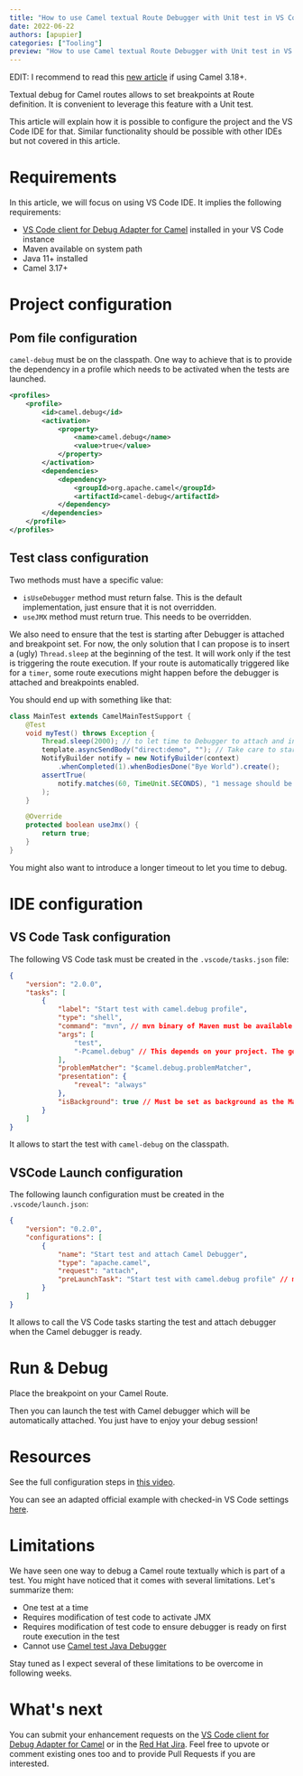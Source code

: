```yaml
---
title: "How to use Camel textual Route Debugger with Unit test in VS Code"
date: 2022-06-22
authors: [apupier]
categories: ["Tooling"]
preview: "How to use Camel textual Route Debugger with Unit test in VS Code"
---
```


EDIT: I recommend to read this [new article](/blog/2022/07/HowToUseCamelRouteTextualDebuggerWithUnitTest) if using Camel 3.18+.

Textual debug for Camel routes allows to set breakpoints at Route definition. It is convenient to leverage this feature with a Unit test.

This article will explain how it is possible to configure the project and the VS Code IDE for that. Similar functionality should be possible with other IDEs but not covered in this article.

# Requirements

In this article, we will focus on using VS Code IDE. It implies the following requirements:

- [VS Code client for Debug Adapter for Camel](https://github.com/camel-tooling/camel-dap-client-vscode/issues) installed in your VS Code instance
- Maven available on system path
- Java 11+ installed
- Camel 3.17+

# Project configuration

## Pom file configuration

`camel-debug` must be on the classpath. One way to achieve that is to provide the dependency in a profile which needs to be activated when the tests are launched.

```xml
<profiles>
    <profile>
        <id>camel.debug</id>
        <activation>
            <property>
                <name>camel.debug</name>
                <value>true</value>
            </property>
        </activation>
        <dependencies>
            <dependency>
                <groupId>org.apache.camel</groupId>
                <artifactId>camel-debug</artifactId>
            </dependency>
        </dependencies>
    </profile>
</profiles>
```

## Test class configuration

Two methods must have a specific value:

- `isUseDebugger` method must return false. This is the default implementation, just ensure that it is not overridden.
- `useJMX` method must return true. This needs to be overridden.


We also need to ensure that the test is starting after Debugger is attached and breakpoint set. For now, the only solution that I can propose is to insert a (ugly) `Thread.sleep` at the beginning of the test. It will work only if the test is triggering the route execution. If your route is automatically triggered like for a `timer`, some route executions might happen before the debugger is attached and breakpoints enabled.

You should end up with something like that:

```java
class MainTest extends CamelMainTestSupport {
	@Test
	void myTest() throws Exception {
		Thread.sleep(2000); // to let time to Debugger to attach and install breakpoints
		template.asyncSendBody("direct:demo", ""); // Take care to start the route in an async way
		NotifyBuilder notify = new NotifyBuilder(context)
			.whenCompleted(1).whenBodiesDone("Bye World").create();
		assertTrue(
			notify.matches(60, TimeUnit.SECONDS), "1 message should be completed"
		);
	}

	@Override
	protected boolean useJmx() {
		return true;
	}
}
```

You might also want to introduce a longer timeout to let you time to debug.

# IDE configuration

## VS Code Task configuration

The following VS Code task must be created in the `.vscode/tasks.json` file:

```json
{
	"version": "2.0.0",
	"tasks": [
		{
			"label": "Start test with camel.debug profile",
			"type": "shell",
			"command": "mvn", // mvn binary of Maven must be available on command-line
			"args": [
				"test",
				"-Pcamel.debug" // This depends on your project. The goal here is to have camel-debug on the classpath.
			],
			"problemMatcher": "$camel.debug.problemMatcher",
			"presentation": {
				"reveal": "always"
			},
			"isBackground": true // Must be set as background as the Maven commands doesn't return until the Camel application stops.
		}
	]
}
```

It allows to start the test with `camel-debug` on the classpath.

## VSCode Launch configuration

The following launch configuration must be created in the `.vscode/launch.json`:

```json
{
	"version": "0.2.0",
	"configurations": [
		{
			"name": "Start test and attach Camel Debugger",
			"type": "apache.camel",
			"request": "attach",
			"preLaunchTask": "Start test with camel.debug profile" // must reference the label of the VS Code task previously created
		}
	]
}
```

It allows to call the VS Code tasks starting the test and attach debugger when the Camel debugger is ready.

# Run & Debug

Place the breakpoint on your Camel Route.

Then you can launch the test with Camel debugger which will be automatically attached. You just have to enjoy your debug session!

# Resources

See the full configuration steps in [this video](https://youtu.be/be8XajY5G84).

You can see an adapted official example with checked-in VS Code settings [here](https://github.com/apupier/camel-examples/tree/Blogpost-Example-Debug-Camel-In-Test/examples/main).

# Limitations

We have seen one way to debug a Camel route textually which is part of a test. You might have noticed that it comes with several limitations. Let's summarize them:

- One test at a time
- Requires modification of test code to activate JMX
- Requires modification of test code to ensure debugger is ready on first route execution in the test
- Cannot use [Camel test Java Debugger](/manual/debugger.html)

Stay tuned as I expect several of these limitations to be overcome in following weeks.

# What's next

You can submit your enhancement requests on the [VS Code client for Debug Adapter for Camel](https://github.com/camel-tooling/camel-dap-client-vscode/issues) or in the [Red Hat Jira](https://issues.redhat.com/browse/FUSETOOLS2). Feel free to upvote or comment existing ones too and to provide Pull Requests if you are interested.

